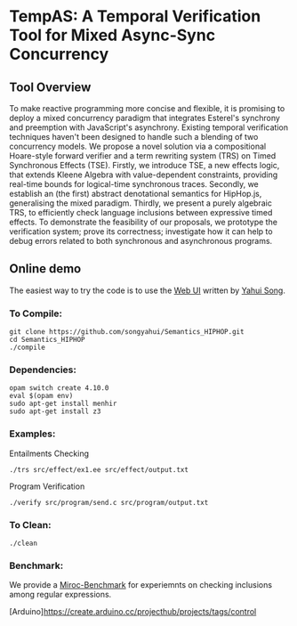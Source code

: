 # TempAS: A Temporal Verification Tool for Mixed Async-Sync Concurrency

## Tool Overview

To make reactive programming more concise and flexible, it is promising to deploy a mixed concurrency paradigm that integrates Esterel's synchrony and preemption with JavaScript's asynchrony. Existing temporal verification techniques haven't been designed to handle such a blending of two concurrency models. We propose a novel solution via a compositional Hoare-style forward verifier and a term rewriting system (TRS) on Timed Synchronous Effects (TSE). Firstly, we introduce TSE, a new effects logic, that extends Kleene Algebra with value-dependent constraints, providing real-time bounds for logical-time synchronous traces. Secondly, we establish an (the first) abstract denotational semantics for HipHop.js, generalising the mixed paradigm. Thirdly, we present a purely algebraic TRS, to efficiently check language inclusions between expressive timed effects. To demonstrate the feasibility of our proposals, we prototype the verification system; prove its correctness; investigate how it can help to debug errors related to both synchronous and asynchronous programs.


## Online demo

The easiest way to try the code is to use the [Web UI](http://loris-5.d2.comp.nus.edu.sg/MixedSyncAsync/introduction.html) written
by [Yahui Song](https://www.comp.nus.edu.sg/~yahuis/).

### To Compile:

```
git clone https://github.com/songyahui/Semantics_HIPHOP.git
cd Semantics_HIPHOP
./compile
```

### Dependencies:

```
opam switch create 4.10.0
eval $(opam env)
sudo apt-get install menhir
sudo apt-get install z3
```

### Examples:

Entailments Checking 

```
./trs src/effect/ex1.ee src/effect/output.txt 
```

Program Verification

```
./verify src/program/send.c src/program/output.txt
```

### To Clean:

``` 
./clean
```

### Benchmark:

We provide a [Miroc-Benchmark](http://loris-5.d2.comp.nus.edu.sg/Effect/BenchMark.zip) for experiemnts on checking inclusions among regular expressions.

[Arduino]https://create.arduino.cc/projecthub/projects/tags/control

